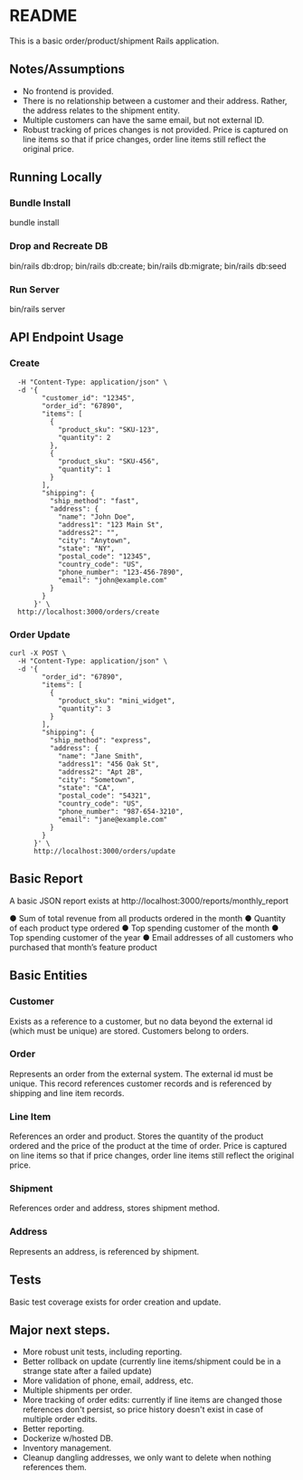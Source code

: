 # README

This is a basic order/product/shipment Rails application.

## Notes/Assumptions

- No frontend is provided.
- There is no relationship between a customer and their address. Rather, the address relates to the shipment entity.
- Multiple customers can have the same email, but not external ID.
- Robust tracking of prices changes is not provided. Price is captured on line items so that if price changes, order line items still reflect the original price.

## Running Locally

### Bundle Install

bundle install

### Drop and Recreate DB

bin/rails db:drop; bin/rails db:create; bin/rails db:migrate; bin/rails db:seed

### Run Server

bin/rails server

## API Endpoint Usage

### Create

```curl -X POST \
  -H "Content-Type: application/json" \
  -d '{
        "customer_id": "12345",
        "order_id": "67890",
        "items": [
          {
            "product_sku": "SKU-123",
            "quantity": 2
          },
          {
            "product_sku": "SKU-456",
            "quantity": 1
          }
        ],
        "shipping": {
          "ship_method": "fast",
          "address": {
            "name": "John Doe",
            "address1": "123 Main St",
            "address2": "",
            "city": "Anytown",
            "state": "NY",
            "postal_code": "12345",
            "country_code": "US",
            "phone_number": "123-456-7890",
            "email": "john@example.com"
          }
        }
      }' \
  http://localhost:3000/orders/create
  ```

### Order Update

```
curl -X POST \
  -H "Content-Type: application/json" \
  -d '{
        "order_id": "67890",
        "items": [
          {
            "product_sku": "mini_widget",
            "quantity": 3
          }
        ],
        "shipping": {
          "ship_method": "express",
          "address": {
            "name": "Jane Smith",
            "address1": "456 Oak St",
            "address2": "Apt 2B",
            "city": "Sometown",
            "state": "CA",
            "postal_code": "54321",
            "country_code": "US",
            "phone_number": "987-654-3210",
            "email": "jane@example.com"
          }
        }
      }' \
      http://localhost:3000/orders/update
```

## Basic Report

A basic JSON report exists at http://localhost:3000/reports/monthly_report

● Sum of total revenue from all products ordered in the month
● Quantity of each product type ordered
● Top spending customer of the month
● Top spending customer of the year
● Email addresses of all customers who purchased that month’s feature product

## Basic Entities

### Customer

Exists as a reference to a customer, but no data beyond the external id (which must be unique) are stored. Customers belong to orders.

### Order

Represents an order from the external system. The external id must be unique. This record references customer records and is referenced by shipping and line item records.

### Line Item

References an order and product. Stores the quantity of the product ordered and the price of the product at the time of order. Price is captured on line items so that if price changes, order line items still reflect the original price.

### Shipment

References order and address, stores shipment method. 

### Address

Represents an address, is referenced by shipment.

## Tests

Basic test coverage exists for order creation and update.

## Major next steps.

- More robust unit tests, including reporting.
- Better rollback on update (currently line items/shipment could be in a strange state after a failed update)
- More validation of phone, email, address, etc.
- Multiple shipments per order.
- More tracking of order edits: currently if line items are changed those references don't persist, so price history doesn't exist in case of multiple order edits.
- Better reporting.
- Dockerize w/hosted DB.
- Inventory management.
- Cleanup dangling addresses, we only want to delete when nothing references them.